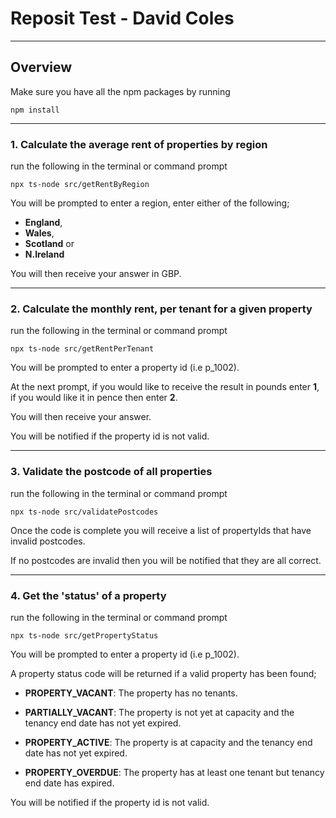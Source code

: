 # Reposit Test - David Coles
***
## Overview
Make sure you have all the npm packages by running
```
npm install
```
***
### 1. Calculate the average rent of properties by region
run the following in the terminal or command prompt
```
npx ts-node src/getRentByRegion
```
You will be prompted to enter a region, enter either of the following;
+ **England**,
+ **Wales**,
+ **Scotland** or
+ **N.Ireland**

You will then receive your answer in GBP. 
***
### 2. Calculate the monthly rent, per tenant for a given property
run the following in the terminal or command prompt
```
npx ts-node src/getRentPerTenant
```
You will be prompted to enter a property id (i.e p_1002).

At the next prompt, if you would like to receive the result in pounds enter **1**, if you would like it in pence then enter **2**. 

You will then receive your answer.

You will be notified if the property id is not valid.
***
### 3. Validate the postcode of all properties
run the following in the terminal or command prompt
```
npx ts-node src/validatePostcodes
```
Once the code is complete you will receive a list of propertyIds that have invalid postcodes.

If no postcodes are invalid then you will be notified that they are all correct.
***
### 4. Get the 'status' of a property
run the following in the terminal or command prompt
```
npx ts-node src/getPropertyStatus
```
You will be prompted to enter a property id (i.e p_1002).

A property status code will be returned if a valid property has been found;
- **PROPERTY_VACANT**: The property has no tenants.

- **PARTIALLY_VACANT**: The property is not yet at capacity and the tenancy end date has not yet expired.

- **PROPERTY_ACTIVE**: The property is at capacity and the tenancy end date has not yet expired.

- **PROPERTY_OVERDUE**: The property has at least one tenant but tenancy end date has expired.

You will be notified if the property id is not valid.